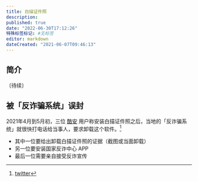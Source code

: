 ```yaml
---
title: 白描证件照
description:
published: true
date: "2022-06-30T17:12:26"
特殊标签标记: #无标签
editor: markdown
dateCreated: "2021-06-07T09:46:13"
---
```


## 简介

〔待续〕

## 被「反诈骗系统」误封

2021年4月到5月初，三位 [酷安](/software/酷安.md) 用户称安装白描证件照之后，当地的「反诈骗系统」就很快打电话给当事人，要求卸载这个软件。[^cool_apk]

[^cool_apk]: [twitter](https://web.archive.org/web/20210602134951/https://twitter.com/ZYZGWS/status/1400084052607049729)

+   其中一位要给出卸载白描证件照的证据（截图或当面卸载）
+   另一位要安装国家反诈中心 APP
+   最后一位需要亲自接受反诈宣传
